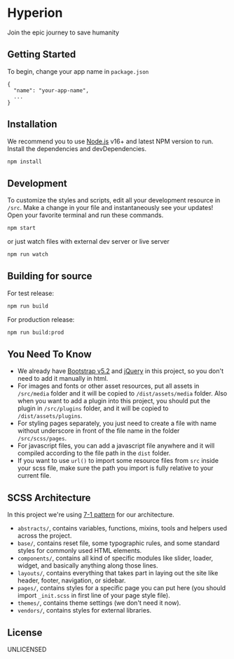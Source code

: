 # Hyperion

Join the epic journey to save humanity

## Getting Started

To begin, change your app name in `package.json`

```
{
  "name": "your-app-name",
  ...
}
```

## Installation

We recommend you to use [Node.js](https://nodejs.org/) v16+ and latest NPM version to run.
Install the dependencies and devDependencies.

```sh
npm install
```

## Development

To customize the styles and scripts, edit all your development resource in `/src`.
Make a change in your file and instantaneously see your updates!
Open your favorite terminal and run these commands.

```sh
npm start
```

or just watch files with external dev server or live server

```sh
npm run watch
```

## Building for source

For test release:

```sh
npm run build
```

For production release:

```sh
npm run build:prod
```

## You Need To Know

- We already have [Bootstrap v5.2](https://getbootstrap.com/) and [jQuery](https://jquery.com/) in this project, so you don't need to add it manually in html.
- For images and fonts or other asset resources, put all assets in `/src/media` folder and it will be copied to `/dist/assets/media` folder. Also when you want to add a plugin into this project, you should put the plugin in `/src/plugins` folder, and it will be copied to `/dist/assets/plugins`.
- For styling pages separately, you just need to create a file with name without underscore in front of the file name in the folder `/src/scss/pages`.
- For javascript files, you can add a javascript file anywhere and it will compiled according to the file path in the `dist` folder.
- If you want to use `url()` to import some resource files from `src` inside your scss file, make sure the path you import is fully relative to your current file.

## SCSS Architecture

In this project we're using [7-1 pattern](https://sass-guidelin.es/#the-7-1-pattern) for our architecture.

- `abstracts/`, contains variables, functions, mixins, tools and helpers used across the project.
- `base/`, contains reset file, some typographic rules, and some standard styles for commonly used HTML elements.
- `components/`, contains all kind of specific modules like slider, loader, widget, and basically anything along those lines.
- `layouts/`, contains everything that takes part in laying out the site like header, footer, navigation, or sidebar.
- `pages/`, contains styles for a specific page you can put here (you should import `_init.scss` in first line of your page style file).
- `themes/`, contains theme settings (we don't need it now).
- `vendors/`, contains styles for external libraries.

## License

UNLICENSED

